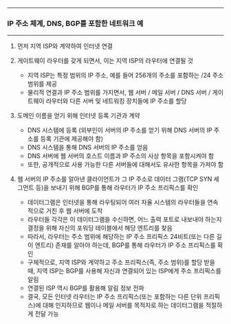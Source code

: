 -----
### IP 주소 체계, DNS, BGP를 포함한 네트워크 예
-----
1. 먼저 지역 ISP와 계약하여 인터넷 연결
2. 게이트웨이 라우터를 갖게 되면서, 이는 지역 ISP의 라우터에 연결될 것
   - 지역 ISP는 특정 범위의 IP 주소, 예를 들어 256개의 주소를 포함하는 /24 주소 범위를 제공
   - 물리적 연결과 IP 주소 범위를 가지면서, 웹 서버 / 메일 서버 / DNS 서버 / 게이트웨이 라우터와 다른 서버 및 네트워킹 장치들에 IP 주소를 할당

3. 도메인 이름을 얻기 위해 인터넷 등록 기관과 계약
   - DNS 시스템에 등록 (외부인이 서버의 IP 주소를 얻기 위해 DNS 서버의 IP 주소를 등록 기관에 제공해야 함)
   - DNS 시스템을 통해 DNS 서버의 IP 주소를 얻음
   - DNS 서버에 웹 서버의 호스트 이름과 IP 주소의 사상 항목을 포함시켜야 함
   - 또한, 공개적으로 사용 가능한 다른 서버들에 대해서도 유사한 항목을 가져야 함

4. 웹 서버의 IP 주소를 알아낸 클라이언트가 그 IP 주소로 데이터 그램(TCP SYN 세그먼트 등)을 보내기 위해 BGP를 통해 라우터가 IP 주소 프리픽스를 확인
   - 데이터그램은 인터넷을 통해 라우팅되어 여러 자율 시스템의 라우터들을 연속적으로 거친 후 웹 서버에 도착
   - 라우터들 각각은 이 데이터그램을 수신하면, 어느 출력 포트로 내보내야 하는지 결정을 위해 자신의 포워딩 테이블에서 해당 엔트리를 찾음
   - 따라서, 라우터는 주소 범위에 해당하는 IP 주소 프리픽스 24비트(또는 다른 길이 엔트리) 존재를 알아야 하는데, BGP를 통해 라우터가 IP 주소 프리픽스를 확인
   - 구체적으로, 지역 ISP와 계약하고 주소 프리픽스(즉, 주소 범위)를 할당 받을 때, 지역 ISP는 BGP를 사용해 자신과 연결되어 있는 ISP에게 주소 프리픽스를 알림
   - 연결된 ISP 역시 BGP를 활용해 알림 정보 전파
   - 결국, 모든 인터넷 라우터는 IP 주소 프리픽스(또는 포함하는 다른 단위 프리픽스)에 대해 인지하므로 웹이나 메일 서버를 목적지로 하는 데이터그램을 적절하게 전달 가능
